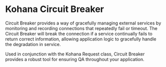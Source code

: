 # Kohana Circuit Breaker

Circuit Breaker provides a way of gracefully managing external services by monitoring and recording connections that repeatedly fail or timeout. The Circuit Breaker will break the connection if a service continually fails to return correct information, allowing application logic to gracefully handle the degradation in service.

Used in conjunction with the Kohana Request class, Circuit Breaker provides a robust tool for ensuring QA throughout your application.